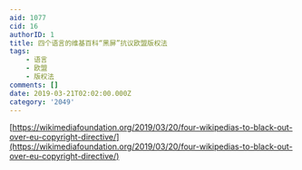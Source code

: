 ```yaml
---
aid: 1077
cid: 16
authorID: 1
title: 四个语言的维基百科“黑屏”抗议欧盟版权法
tags:
    - 语言
    - 欧盟
    - 版权法
comments: []
date: 2019-03-21T02:02:00.000Z
category: '2049'
---
```


[https://wikimediafoundation.org/2019/03/20/four-wikipedias-to-black-out-over-eu-copyright-directive/](https://wikimediafoundation.org/2019/03/20/four-wikipedias-to-black-out-over-eu-copyright-directive/)
